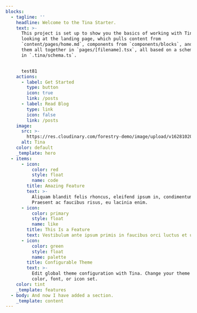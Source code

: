 ```yaml
---
blocks:
  - tagline: ''
    headline: Welcome to the Tina Starter.
    text: >-
      This project is set up to show you the basics of working with Tina. You're
      looking at the landing page, which pulls content from
      `content/pages/home.md`, components from `components/blocks`, and puts
      them all together in `pages/[filename].tsx`, all based on a schema defined
      in `.tina/schema.ts`.


      test81
    actions:
      - label: Get Started
        type: button
        icon: true
        link: /posts
      - label: Read Blog
        type: link
        icon: false
        link: /posts
    image:
      src: >-
        https://res.cloudinary.com/forestry-demo/image/upload/v1628102029/tina-cloud-starter/tina-illustration.WebP
      alt: Tina
    color: default
    _template: hero
  - items:
      - icon:
          color: red
          style: float
          name: code
        title: Amazing Feature
        text: >-
          Aliquam blandit felis rhoncus, eleifend ipsum in, condimentum nibh.
          Praesent ac faucibus risus, eu lacinia enim.
      - icon:
          color: primary
          style: float
          name: like
        title: This Is a Feature
        text: Vestibulum ante ipsum primis in faucibus orci luctus et ultrices.
      - icon:
          color: green
          style: float
          name: palette
        title: Configurable Theme
        text: >-
          Edit global theme configuration with Tina. Change your theme's primary
          color, font, or icon set.
    color: tint
    _template: features
  - body: And now I have added a section.
    _template: content
---
```


